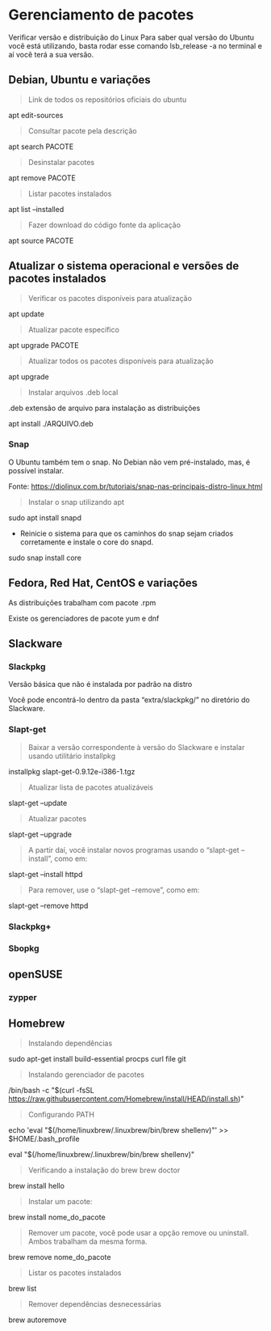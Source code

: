 # Gerenciamento de pacotes

Verificar versão e distribuição do Linux
Para saber qual versão do Ubuntu você está utilizando, basta rodar esse comando lsb_release -a no terminal e aí você terá a sua versão.

## Debian, Ubuntu e variações

> Link de todos os repositórios oficiais do ubuntu

apt edit-sources


> Consultar pacote pela descrição

apt search PACOTE


> Desinstalar pacotes

apt remove PACOTE


> Listar pacotes instalados

apt list –installed


> Fazer download do código fonte da aplicação

apt source PACOTE


## Atualizar o sistema operacional e versões de pacotes instalados

> Verificar os pacotes disponíveis para atualização

apt update 


> Atualizar pacote específico

apt upgrade PACOTE


> Atualizar todos os pacotes disponíveis para atualização

apt upgrade


> Instalar arquivos .deb local

.deb extensão de arquivo para instalação as distribuições

apt install ./ARQUIVO.deb


### Snap

O Ubuntu também tem o snap.
No Debian não vem pré-instalado, mas, é possível instalar.

Fonte:
https://diolinux.com.br/tutoriais/snap-nas-principais-distro-linux.html


> Instalar o snap utilizando apt

sudo apt install snapd


* Reinicie o sistema para que os caminhos do snap sejam criados corretamente e instale o core do snapd.

sudo snap install core

## Fedora, Red Hat, CentOS e variações

As distribuições trabalham com pacote .rpm

Existe os gerenciadores de pacote yum e dnf


## Slackware

### Slackpkg

Versão básica que não é instalada por padrão na distro

Você pode encontrá-lo dentro da pasta “extra/slackpkg/” no diretório do Slackware.


### Slapt-get

> Baixar a versão correspondente à versão do Slackware e instalar usando utilitário installpkg

installpkg slapt-get-0.9.12e-i386-1.tgz


> Atualizar lista de pacotes atualizáveis

slapt-get –update


> Atualizar pacotes

slapt-get –upgrade


> A partir daí, você instalar novos programas usando o “slapt-get –install”, como em:

slapt-get –install httpd


> Para remover, use o “slapt-get –remove”, como em:

slapt-get –remove httpd

### Slackpkg+


### Sbopkg


## openSUSE

### zypper 


## Homebrew

> Instalando dependências

sudo apt-get install build-essential procps curl file git


> Instalando gerenciador de pacotes

/bin/bash -c "$(curl -fsSL https://raw.githubusercontent.com/Homebrew/install/HEAD/install.sh)"


> Configurando PATH

echo 'eval "$(/home/linuxbrew/.linuxbrew/bin/brew shellenv)"' >> $HOME/.bash_profile

eval "$(/home/linuxbrew/.linuxbrew/bin/brew shellenv)"


> Verificando a instalação do brew
brew doctor

brew install hello


> Instalar um pacote:

brew install nome_do_pacote


> Remover um pacote, você pode usar a opção remove ou uninstall. Ambos trabalham da mesma forma.

brew remove nome_do_pacote


> Listar os pacotes instalados

brew list


> Remover dependências desnecessárias

brew autoremove


